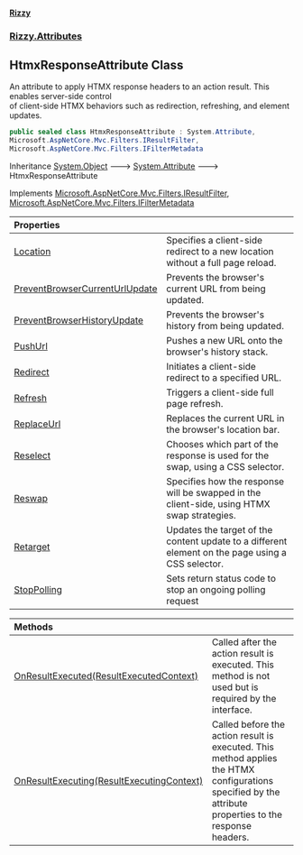 #### [Rizzy](index 'index')
### [Rizzy.Attributes](Rizzy.Attributes 'Rizzy.Attributes')

## HtmxResponseAttribute Class

An attribute to apply HTMX response headers to an action result. This enables server-side control  
of client-side HTMX behaviors such as redirection, refreshing, and element updates.

```csharp
public sealed class HtmxResponseAttribute : System.Attribute,
Microsoft.AspNetCore.Mvc.Filters.IResultFilter,
Microsoft.AspNetCore.Mvc.Filters.IFilterMetadata
```

Inheritance [System.Object](https://docs.microsoft.com/en-us/dotnet/api/System.Object 'System.Object') &#129106; [System.Attribute](https://docs.microsoft.com/en-us/dotnet/api/System.Attribute 'System.Attribute') &#129106; HtmxResponseAttribute

Implements [Microsoft.AspNetCore.Mvc.Filters.IResultFilter](https://docs.microsoft.com/en-us/dotnet/api/Microsoft.AspNetCore.Mvc.Filters.IResultFilter 'Microsoft.AspNetCore.Mvc.Filters.IResultFilter'), [Microsoft.AspNetCore.Mvc.Filters.IFilterMetadata](https://docs.microsoft.com/en-us/dotnet/api/Microsoft.AspNetCore.Mvc.Filters.IFilterMetadata 'Microsoft.AspNetCore.Mvc.Filters.IFilterMetadata')

| Properties | |
| :--- | :--- |
| [Location](Rizzy.Attributes.HtmxResponseAttribute.Location 'Rizzy.Attributes.HtmxResponseAttribute.Location') | Specifies a client-side redirect to a new location without a full page reload. |
| [PreventBrowserCurrentUrlUpdate](Rizzy.Attributes.HtmxResponseAttribute.PreventBrowserCurrentUrlUpdate 'Rizzy.Attributes.HtmxResponseAttribute.PreventBrowserCurrentUrlUpdate') | Prevents the browser's current URL from being updated. |
| [PreventBrowserHistoryUpdate](Rizzy.Attributes.HtmxResponseAttribute.PreventBrowserHistoryUpdate 'Rizzy.Attributes.HtmxResponseAttribute.PreventBrowserHistoryUpdate') | Prevents the browser's history from being updated. |
| [PushUrl](Rizzy.Attributes.HtmxResponseAttribute.PushUrl 'Rizzy.Attributes.HtmxResponseAttribute.PushUrl') | Pushes a new URL onto the browser's history stack. |
| [Redirect](Rizzy.Attributes.HtmxResponseAttribute.Redirect 'Rizzy.Attributes.HtmxResponseAttribute.Redirect') | Initiates a client-side redirect to a specified URL. |
| [Refresh](Rizzy.Attributes.HtmxResponseAttribute.Refresh 'Rizzy.Attributes.HtmxResponseAttribute.Refresh') | Triggers a client-side full page refresh. |
| [ReplaceUrl](Rizzy.Attributes.HtmxResponseAttribute.ReplaceUrl 'Rizzy.Attributes.HtmxResponseAttribute.ReplaceUrl') | Replaces the current URL in the browser's location bar. |
| [Reselect](Rizzy.Attributes.HtmxResponseAttribute.Reselect 'Rizzy.Attributes.HtmxResponseAttribute.Reselect') | Chooses which part of the response is used for the swap, using a CSS selector. |
| [Reswap](Rizzy.Attributes.HtmxResponseAttribute.Reswap 'Rizzy.Attributes.HtmxResponseAttribute.Reswap') | Specifies how the response will be swapped in the client-side, using HTMX swap strategies. |
| [Retarget](Rizzy.Attributes.HtmxResponseAttribute.Retarget 'Rizzy.Attributes.HtmxResponseAttribute.Retarget') | Updates the target of the content update to a different element on the page using a CSS selector. |
| [StopPolling](Rizzy.Attributes.HtmxResponseAttribute.StopPolling 'Rizzy.Attributes.HtmxResponseAttribute.StopPolling') | Sets return status code to stop an ongoing polling request |

| Methods | |
| :--- | :--- |
| [OnResultExecuted(ResultExecutedContext)](Rizzy.Attributes.HtmxResponseAttribute.OnResultExecuted(Microsoft.AspNetCore.Mvc.Filters.ResultExecutedContext) 'Rizzy.Attributes.HtmxResponseAttribute.OnResultExecuted(Microsoft.AspNetCore.Mvc.Filters.ResultExecutedContext)') | Called after the action result is executed. This method is not used but is required by the interface. |
| [OnResultExecuting(ResultExecutingContext)](Rizzy.Attributes.HtmxResponseAttribute.OnResultExecuting(Microsoft.AspNetCore.Mvc.Filters.ResultExecutingContext) 'Rizzy.Attributes.HtmxResponseAttribute.OnResultExecuting(Microsoft.AspNetCore.Mvc.Filters.ResultExecutingContext)') | Called before the action result is executed. This method applies the HTMX configurations<br/>specified by the attribute properties to the response headers. |
